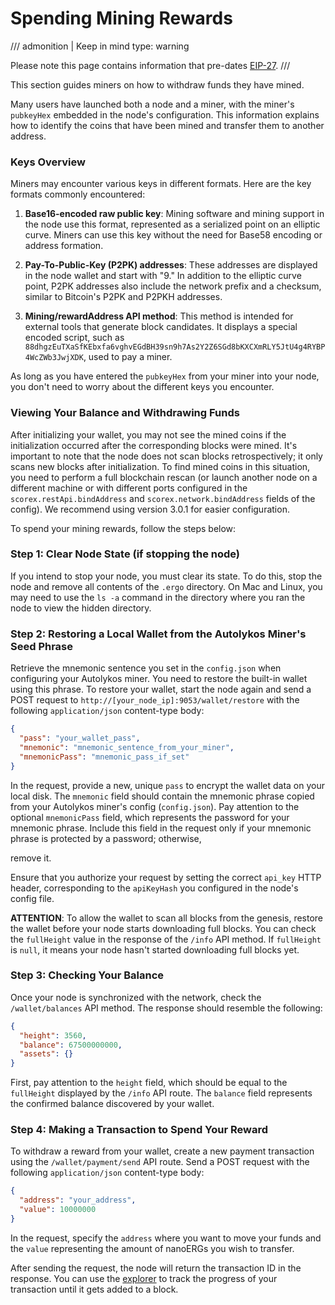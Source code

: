 # Spending Mining Rewards

/// admonition | Keep in mind
    type: warning

Please note this page contains information that pre-dates [EIP-27](eip27.md).
///

This section guides miners on how to withdraw funds they have mined.

Many users have launched both a node and a miner, with the miner's `pubkeyHex` embedded in the node's configuration. This information explains how to identify the coins that have been mined and transfer them to another address.

### Keys Overview

Miners may encounter various keys in different formats. Here are the key formats commonly encountered:

1. **Base16-encoded raw public key**: Mining software and mining support in the node use this format, represented as a serialized point on an elliptic curve. Miners can use this key without the need for Base58 encoding or address formation.

2. **Pay-To-Public-Key (P2PK) addresses**: These addresses are displayed in the node wallet and start with "9." In addition to the elliptic curve point, P2PK addresses also include the network prefix and a checksum, similar to Bitcoin's P2PK and P2PKH addresses.

3. **Mining/rewardAddress API method**: This method is intended for external tools that generate block candidates. It displays a special encoded script, such as `88dhgzEuTXaSfKEbxfa6vghvEGdBH39sn9h7As2Y2Z6SGd8bKXCXmRLY5JtU4g4RYBP4WcZWb3JwjXDK`, used to pay a miner.

As long as you have entered the `pubkeyHex` from your miner into your node, you don't need to worry about the different keys you encounter.

### Viewing Your Balance and Withdrawing Funds

After initializing your wallet, you may not see the mined coins if the initialization occurred after the corresponding blocks were mined. It's important to note that the node does not scan blocks retrospectively; it only scans new blocks after initialization. To find mined coins in this situation, you need to perform a full blockchain rescan (or launch another node on a different machine or with different ports configured in the `scorex.restApi.bindAddress` and `scorex.network.bindAddress` fields of the config). We recommend using version 3.0.1 for easier configuration.

To spend your mining rewards, follow the steps below:

### Step 1: Clear Node State (if stopping the node)

If you intend to stop your node, you must clear its state. To do this, stop the node and remove all contents of the `.ergo` directory. On Mac and Linux, you may need to use the `ls -a` command in the directory where you ran the node to view the hidden directory.

### Step 2: Restoring a Local Wallet from the Autolykos Miner's Seed Phrase

Retrieve the mnemonic sentence you set in the `config.json` when configuring your Autolykos miner. You need to restore the built-in wallet using this phrase. To restore your wallet, start the node again and send a POST request to `http://[your_node_ip]:9053/wallet/restore` with the following `application/json` content-type body:

```json
{
  "pass": "your_wallet_pass",
  "mnemonic": "mnemonic_sentence_from_your_miner",
  "mnemonicPass": "mnemonic_pass_if_set"
}
```

In the request, provide a new, unique `pass` to encrypt the wallet data on your local disk. The `mnemonic` field should contain the mnemonic phrase copied from your Autolykos miner's config (`config.json`). Pay attention to the optional `mnemonicPass` field, which represents the password for your mnemonic phrase. Include this field in the request only if your mnemonic phrase is protected by a password; otherwise,

 remove it.

Ensure that you authorize your request by setting the correct `api_key` HTTP header, corresponding to the `apiKeyHash` you configured in the node's config file.

**ATTENTION**: To allow the wallet to scan all blocks from the genesis, restore the wallet before your node starts downloading full blocks. You can check the `fullHeight` value in the response of the `/info` API method. If `fullHeight` is `null`, it means your node hasn't started downloading full blocks yet.

### Step 3: Checking Your Balance

Once your node is synchronized with the network, check the `/wallet/balances` API method. The response should resemble the following:

```json
{
  "height": 3560,
  "balance": 67500000000,
  "assets": {}
}
```

First, pay attention to the `height` field, which should be equal to the `fullHeight` displayed by the `/info` API route. The `balance` field represents the confirmed balance discovered by your wallet.

### Step 4: Making a Transaction to Spend Your Reward

To withdraw a reward from your wallet, create a new payment transaction using the `/wallet/payment/send` API route. Send a POST request with the following `application/json` content-type body:

```json
{
  "address": "your_address",
  "value": 10000000
}
```

In the request, specify the `address` where you want to move your funds and the `value` representing the amount of nanoERGs you wish to transfer.

After sending the request, the node will return the transaction ID in the response. You can use the [explorer](https://explorer.ergoplatform.com) to track the progress of your transaction until it gets added to a block.